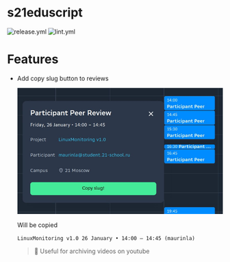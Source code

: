 # s21eduscript

![release.yml](https://github.com/s21toolkit/s21eduscript/actions/workflows/release.yaml/badge.svg)
![lint.yml](https://github.com/s21toolkit/s21eduscript/actions/workflows/lint.yaml/badge.svg)

# Features
- Add copy slug button to reviews

  ![copy_slug.jpg](/img/copy_slug.jpg)

  Will be copied
  ```
  LinuxMonitoring v1.0 26 January • 14:00 – 14:45 (maurinla)
  ```

  > :memo: Useful for archiving videos on youtube
